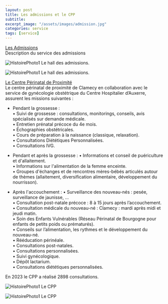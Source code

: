 ```yaml
---
layout: post
title: Les admissions et le CPP
subtitle:
excerpt_image: "/assets/images/admission.jpg"
categories: service
tags: [service]
---
```


<u>Les Admissions</u>  
Description du service des admissions


![HistoirePhoto1](https://chclamecy.github.io/jekyll-theme-yat/assets/images/admission1.jpg)  Le hall des admissions.


![HistoirePhoto1](https://chclamecy.github.io/jekyll-theme-yat/assets/images/admission2.jpg)  Le hall des admissions.

<u>Le Centre Périnatal de Proximité</u>  
Le centre périnatal de proximité de Clamecy en collaboration avec le service de gynécologie obstétrique du Centre Hospitalier d’Auxerre, assurent les missions suivantes :
  - Pendant la grossesse :  
    • Suivi de grossesse : consultations, monitorings, conseils, avis spécialisés sur demande médicale.  
    • Entretien prénatal précoce du 4e mois.  
    • Échographies obstétricales.  
    • Cours de préparation à la naissance (classique, relaxation).  
    • Consultations Diététiques Personnalisées.  
    • Consultations IVG.  
    
    
  - Pendant et après la grossesse :
    • Informations et conseil de puériculture et d'allaitement.  
    • Informations sur l'alimentation de la femme enceinte.  
    • Groupes d'échanges et de rencontres mères-bébés articulés autour de thèmes (allaitement, diversification alimentaire, développement du nourrisson).  

  - Après l'accouchement :
    • Surveillance des nouveau-nés : pesée, surveillance de jaunisse, ...  
    • Consultation post-natale précoce : 8 à 15 jours après l’accouchement.  
    • Consultation médicale du nouveau-né : Clamecy : mardi après midi et jeudi matin.  
    • Soin des Enfants Vulnérables (Réseau Périnatal de Bourgogne pour enfants de petits poids ou prématurés).  
    • Conseils sur l’alimentation, les rythmes et le développement du nouveau-né.  
    • Rééducation périnéale.  
    • Consultations post-natales.  
    • Consultations personnalisées.  
    • Suivi gynécologique.  
    • Dépôt lactarium.  
    • Consultations diététiques personnalisées.  
    
En 2023 le CPP a réalisé 2898 consultations.


![HistoirePhoto1](https://chclamecy.github.io/jekyll-theme-yat/assets/images/admission1.jpg)  Le CPP


![HistoirePhoto1](https://chclamecy.github.io/jekyll-theme-yat/assets/images/admission2.jpg)  Le CPP
